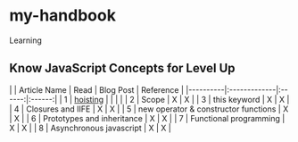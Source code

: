 # my-handbook
Learning
## Know JavaScript Concepts for Level Up

|  | Article Name   |      Read       |  Blog Post | Reference |
|----------|:-------------|:------:|:------:|
| 1 | [hoisting](https://bipon.me/the-concept-of-hoisting-in-javascript/) |  |  |  |
| 2 | Scope | X | X |
| 3 | this keyword | X | X |
| 4 | Closures and IIFE | X | X |
| 5 | new operator & constructor functions | X | X |
| 6 | Prototypes and inheritance | X | X |
| 7 | Functional programming | X | X |
| 8 | Asynchronous javascript | X | X |
